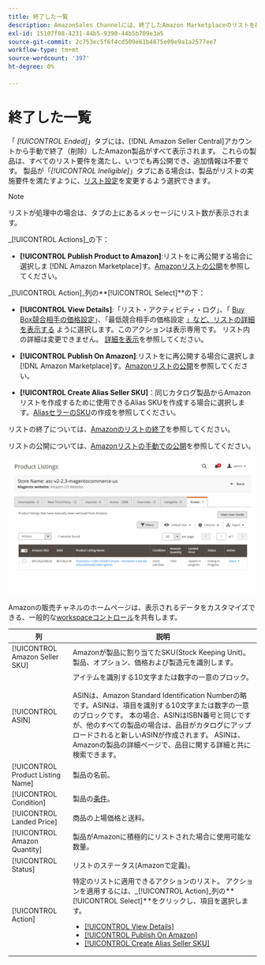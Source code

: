 ```yaml
---
title: 終了した一覧
description: AmazonSales Channelには、終了したAmazon Marketplaceのリストを確認するための「終了」タブが用意されています。このタブは、選択したときに再公開できます。
exl-id: 15107f08-4231-44b5-9390-44b5b709e3a5
source-git-commit: 2c753ec5f6f4cd509e61b4875e09e9a1a2577ee7
workflow-type: tm+mt
source-wordcount: '397'
ht-degree: 0%

---
```


# 終了した一覧

「 _[!UICONTROL Ended]_」タブには、[!DNL Amazon Seller Central]アカウントから手動で終了（削除）したAmazon製品がすべて表示されます。 これらの製品は、すべてのリスト要件を満たし、いつでも再公開でき、追加情報は不要です。 製品が「_[!UICONTROL Ineligible]_」タブにある場合は、製品がリストの実施要件を満たすように、[リスト設定](./listing-settings.md)を変更するよう選択できます。

>[!NOTE]
>
>リストが処理中の場合は、タブの上にあるメッセージにリスト数が表示されます。

_[!UICONTROL Actions]_の下：

- **[!UICONTROL Publish Product to Amazon]**:リストをに再公開する場合に選択しま [!DNL Amazon Marketplace]す。[Amazonリストの公開](./publish-listings-manually.md)を参照してください。

_[!UICONTROL Action]_列の&#x200B;**[!UICONTROL Select]**の下：

- **[!UICONTROL View Details]**:「リスト・アクティビティ・ログ」、「 [Buy Box競合相手の価格設定](./product-listing-details.md#listing-activity-log)」、「最低競合相手の価格設定 [」など、リストの詳細を表示する](./product-listing-details.md#buy-box-competitor-pricing) [](./product-listing-details.md#lowest-competitor-pricing)ように選択します。このアクションは表示専用です。 リスト内の詳細は変更できません。 [詳細を表示](./product-listing-details.md)を参照してください。

- **[!UICONTROL Publish On Amazon]**:リストをに再公開する場合に選択しま [!DNL Amazon Marketplace]す。[Amazonリストの公開](./publish-listings-manually.md)を参照してください。

- **[!UICONTROL Create Alias Seller SKU]**：同じカタログ製品からAmazonリストを作成するために使用できるAlias SKUを作成する場合に選択します。[AliasセラーのSKU](./create-alias-seller-sku.md)の作成を参照してください。

リストの終了については、[Amazonのリストの終了](./end-listings-manually.md)を参照してください。

リストの公開については、[Amazonリストの手動での公開](./publish-listings-manually.md)を参照してください。

![終了したAmazon一覧](assets/amazon-ended-listings.png)

Amazonの販売チャネルのホームページは、表示されるデータをカスタマイズできる、一般的な[workspaceコントロール](./workspace-controls.md)を共有します。

| 列 | 説明 |
|--- |--- |
| [!UICONTROL Amazon Seller SKU] | Amazonが製品に割り当てたSKU(Stock Keeping Unit)。製品、オプション、価格および製造元を識別します。 |
| [!UICONTROL ASIN] | アイテムを識別する10文字または数字の一意のブロック。<br><br>ASINは、Amazon Standard Identification Numberの略です。ASINは、項目を識別する10文字または数字の一意のブロックです。 本の場合、ASINはISBN番号と同じですが、他のすべての製品の場合は、品目がカタログにアップロードされると新しいASINが作成されます。 ASINは、Amazonの製品の詳細ページで、品目に関する詳細と共に検索できます。 |
| [!UICONTROL Product Listing Name] | 製品の名前。 |
| [!UICONTROL Condition] | 製品の[条件](./product-listing-condition.md)。 |
| [!UICONTROL Landed Price] | 商品の上場価格と送料。 |
| [!UICONTROL Amazon Quantity] | 製品がAmazonに積極的にリストされた場合に使用可能な数量。 |
| [!UICONTROL Status] | リストのステータス(Amazonで定義)。 |
| [!UICONTROL Action] | 特定のリストに適用できるアクションのリスト。 アクションを適用するには、_[!UICONTROL Action]_列の&#x200B;**[!UICONTROL Select]**をクリックし、項目を選択します。<ul><li>[[!UICONTROL View Details]](./product-listing-details.md)</li><li>[[!UICONTROL Publish On Amazon]](./publish-listings-manually.md)</li><li>[[!UICONTROL Create Alias Seller SKU]](./create-alias-seller-sku.md#region-specific)</li></ul> |
